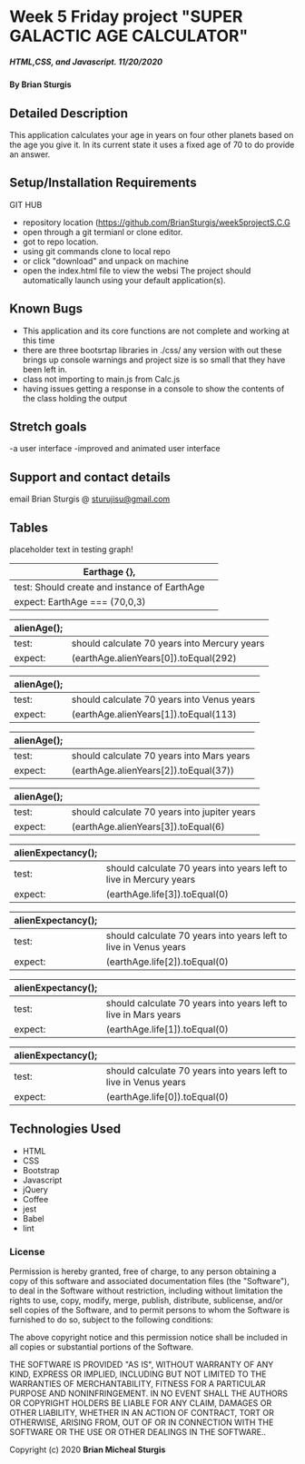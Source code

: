 # Week 5 Friday project "SUPER GALACTIC AGE CALCULATOR"

##### HTML,CSS, and Javascript.   11/20/2020

#### By **Brian Sturgis**


## Detailed Description

This application calculates your age in years on four other planets based on the age you give it.  In its current state it uses a fixed age of 70 to do provide an answer.


## Setup/Installation Requirements

GIT HUB 
- repository location (https://github.com/BrianSturgis/week5projectS.C.G
- open through a git termianl or clone editor.
- got to repo location.
- using git commands clone to local repo
- or click "download" and unpack on machine
- open the index.html file to view the websi
The project should automatically launch using your default application(s).




## Known Bugs
- This application and its core functions are not complete and working at this time
- there are three bootsrtap libraries in ./css/ any version with out these brings up console warnings and project size is so small that they have been left in.  
- class not importing to main.js from Calc.js
- having issues getting a response in a console to show the contents of the class holding the output

## Stretch goals
  -a user interface
  -improved and animated user interface
  

## Support and contact details
email Brian Sturgis @ <sturujisu@gmail.com>


## Tables

placeholder text in testing graph!

| Earthage {}, |  |
| ------| -----------|
test:  Should create and instance of EarthAge |                         
expect: EarthAge === (70,0,3) |  |



| alienAge(); |  |
| ------| -----------|
test:   | should calculate 70 years into Mercury years  |
expect:  | (earthAge.alienYears[0]).toEqual(292) |

| alienAge(); |  |
| ------| -----------|
test:   | should calculate 70 years into Venus years |
expect:  | (earthAge.alienYears[1]).toEqual(113) |

| alienAge(); |  |
| ------| -----------|
| test:   |should calculate 70 years into Mars years |
| expect:  | (earthAge.alienYears[2]).toEqual(37)) |

| alienAge(); |  |
| ------| -----------|
| test:   |should calculate 70 years into jupiter years |
| expect:  | (earthAge.alienYears[3]).toEqual(6) |

| alienExpectancy(); |  |
| ------| -----------|
| test:   |should calculate 70 years into years left to live in Mercury years |
| expect:  | (earthAge.life[3]).toEqual(0) |  

| alienExpectancy(); |  |
| ------| -----------|
| test:   |should calculate 70 years into years left to live in Venus years |
| expect:  | (earthAge.life[2]).toEqual(0) |

| alienExpectancy(); |  |
| ------| -----------|
| test:   |should calculate 70 years into years left to live in Mars years |
| expect:  | (earthAge.life[1]).toEqual(0) |

| alienExpectancy(); |  |
| ------| -----------|
| test:   |should calculate 70 years into years left to live in Venus years |
| expect:  | (earthAge.life[0]).toEqual(0) |









## Technologies Used
* HTML
* CSS
* Bootstrap
* Javascript
* jQuery
* Coffee
* jest
* Babel
* lint
  


### License

Permission is hereby granted, free of charge, to any person obtaining a copy of this software and associated documentation files (the "Software"), to deal in the Software without restriction, including without limitation the rights to use, copy, modify, merge, publish, distribute, sublicense, and/or sell copies of the Software, and to permit persons to whom the Software is furnished to do so, subject to the following conditions:

The above copyright notice and this permission notice shall be included in all copies or substantial portions of the Software.

THE SOFTWARE IS PROVIDED "AS IS", WITHOUT WARRANTY OF ANY KIND, EXPRESS OR IMPLIED, INCLUDING BUT NOT LIMITED TO THE WARRANTIES OF MERCHANTABILITY, FITNESS FOR A PARTICULAR PURPOSE AND NONINFRINGEMENT. IN NO EVENT SHALL THE AUTHORS OR COPYRIGHT HOLDERS BE LIABLE FOR ANY CLAIM, DAMAGES OR OTHER LIABILITY, WHETHER IN AN ACTION OF CONTRACT, TORT OR OTHERWISE, ARISING FROM, OUT OF OR IN CONNECTION WITH THE SOFTWARE OR THE USE OR OTHER DEALINGS IN THE SOFTWARE..



Copyright (c) 2020 **Brian Micheal Sturgis**
